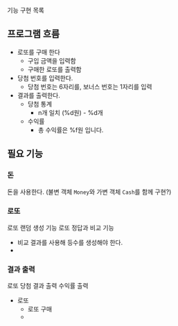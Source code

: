 기능 구현 목록

## 프로그램 흐름

- 로또를 구매 한다
    - 구입 금액을 입력함
    - 구매한 로또를 출력함
- 당첨 번호를 입력한다.
    - 당첨 번호는 6자리를, 보너스 번호는 1자리를 입력
- 결과를 출력한다.
    - 당첨 통계
        - n개 일치 (%d원) - %d개
    - 수익률
        - 총 수익률은 %f원 입니다.

## 필요 기능

### 돈

돈을 사용한다.
(불변 객체 `Money`와 가변 객체 `Cash`를 함께 구현?)

### 로또

로또 랜덤 생성 기능
로또 정답과 비교 기능

- 비교 결과를 사용해 등수를 생성해야 한다.
-

### 결과 출력

로또 당첨 결과 출력
수익률 출력

- 로또
    - 로또 구매
    - 